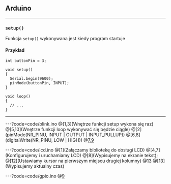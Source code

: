 ## Arduino

---

### `setup()`
Funkcja `setup()` wykonywana jest kiedy program startuje

#### Przykład
```
int buttonPin = 3;

void setup()
{
  Serial.begin(9600);
  pinMode(buttonPin, INPUT);
}

void loop()
{
  // ...
}
```

---

---?code=code/blink.ino
@[1,3](Wnętrze funkcji setup wykona się raz)
@[5,10](Wnętrze funkcji loop wykonywać się będzie ciągle)
@[2](pinMode(NR_PINU, INPUT | OUTPUT | INPUT_PULLUP))
@[6,8](digitalWrite(NR_PINU, LOW | HIGH))
@[7,9](delay(CZAS_W_MS))

---?code=code/lcd.ino
@[1](Załączamy bibliotekę do obsługi LCD)
@[4,7](Konfigurujemy i uruchamiamy LCD)
@[8](Wypisujemy na ekranie tekst);
@[12](Ustawiamy kursor na pierwszym miejscu drugiej kolumny)
@[13]()
@[13](Wypisujemy aktualny czas)

---?code=code/gpio.ino
@[9](`digitalRead(NR_PINU)`)
